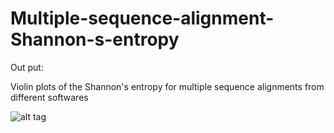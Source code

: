 # Multiple-sequence-alignment-Shannon-s-entropy



Out put:

Violin plots of the Shannon's entropy for multiple sequence alignments from different softwares

![alt tag](https://github.com/ffrancis/Multiple-sequence-alignment-Shannon-s-entropy/blob/master/Shannon_entropy_violin_plot021715.png)

